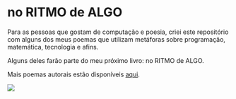 # no RITMO de ALGO

Para as pessoas que gostam de computação e poesia, criei este repositório com alguns dos meus poemas que utilizam metáforas sobre programação, matemática, tecnologia e afins.

Alguns deles farão parte do meu próximo livro: no RITMO de ALGO.

Mais poemas autorais estão disponíveis [aqui](http://daniel-brito.blogspot.com.br/p/poemas-autorais_11.html).

![](https://danielbrito.github.io/assets/img/no-ritmo-de-algo.jpg)
